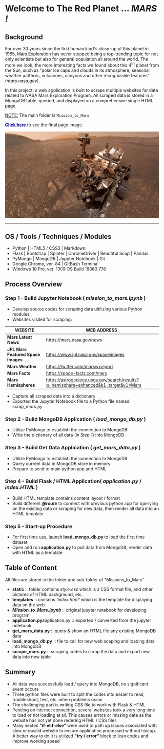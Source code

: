 # Welcome to The Red Planet ...  *MARS !*

## Background

For over 30 years since the first human kind's close-up of this planet in 1965, Mars Exploration has never stopped being a top-trending topic for not only scientists but also for general population all around the world. The more we look, the more interesting facts we found about this 4<sup>th</sup> planet from the Sun, such as "polar ice caps and clouds in its atmosphere, seasonal weather patterns, volcanoes, canyons and other recognizable features" (*mars.nasa.gov*).

In this project, a web application is built to scrape multiple websites for data related to NASA Mars Exploration Program. All scraped data is stored in a MongoDB table, queried, and displayed on a comprehensive single HTML page.  

<u>NOTE:</u> The main folder is ```Mission_to_Mars```

<a class = "btn" href="Missions_to_Mars/static/web_look.jpg"><span style = "color:blue">**Click here**</span>
</a> to see the final page image.<br>

<p align="center">
<img src="Missions_to_Mars/static/jumbotron_background.jpg" alt="Mars out of range ... Waiting for satellite signal ..." max-height="50%" max-width="50%"><p>
  
<hr>

## OS / Tools / Techniques / Modules
* Python | HTML5 / CSS3 | Markdown
* Flask | Bootstrap | Spinter | ChromeDriver | Beautiful Soup | Pandas
* PyMongo | MongoDB | Jupyter Notebook | Git
* Google Chrome, ver. 84 | GitBash Terminal
* Windows 10 Pro, ver. 1909 OS Build 18363.778

## Process Overview

### Step 1 - Build Jupyter Notebook  ( *mission_to_mars.ipynb* )
* Develop source codes for scraping data ultilizing various Python modules
* Websites visited for scraping:

**WEBSITE** | **WEB ADDRESS** |
------------ | ------------- | 
| **Mars Latest News** | https://mars.nasa.gov/news |
| **JPL Mars Featured Space Images**| https://www.jpl.nasa.gov/spaceimages |
| **Mars Weather** | https://twitter.com/marswxreport |
| **Mars Facts** | https://space-facts.com/mars | 
| **Mars Hemispheres** | https://astrogeology.usgs.gov/search/results?q=hemisphere+enhanced&k1=target&v1=Mars | 

* Capture all scraped data into a dictionary
* Exported the Jupyter Notebook file to a Python file named *scrap_mars.py*

### Step 2 - Build MongoDB Application ( *load_mongo_db.py* )
* Utilize PyMongo to establish the connection to MongoDB
* Write the dictionary of all data (in _Step 1_) into MongoDB

### Step 3 - Build Get Data Application ( *get_mars_data.py* )
* Utilize PyMongo to establish the connection to MongoDB
* Query current data in MongoDB store in memory
* Prepare to send to main python app and HTML

### Step 4 - Build Flask / HTML Application( *application.py* / *index.HTML* )
* Build HTML template contains content layout / format
* Build different ***@route*** to connect with previous python app for querying on the existing data or scraping for new data, then render all data into an HTML template


### Step 5 - Start-up Procedure
* For first time use, launch **load_mongo_db.py** to load the first time dataset
* Open and run **application.py** to pull data from MongoDB, render data with HTML as a template


## Table of Content
All files are stored in the folder and sub-folder of "Missions_to_Mars"

* **static** :: folder contains _style.css_ which is a CSS format file, and other pictures of HTML background, etc.
*  **templates** :: contains _'index.html'_ which is the template for displaying data on the web
* **_Mission_to_Mars.ipynb_** :: original jupyter notebook for developing program
* **application.py**application.py :: exported / converted from the jupyter notebook
* **get_mars_data.py** :: query & show on HTML file any existing MongoDB data
* **load_mongo_db.py** :: file to call for new web scaping and loading data into MongoDB
* **scrape_mars.py** :: scraping codes to scrap the data and export new data into new table

## Summary
* All data was successfully load / query into MongoDB, no significant event occurs
* Three python files were built to split the codes into easier to read, troubleshoot, test, etc. when problems occur 
* The challenging part is writing CSS file to work with Flask & HTML
* Pending on internet connection, several websites took a very long time to load or not loading at all. This causes errors or missing data as the website has not yet done redering  HTML / CSS files   
* Many nested **"if-elif-else"** were used to path up issues associated with slow or invalid website to ensure application processed without hiccup. A better way to do it is utilized **"try / error"** block to lean codes and improve working speed 

